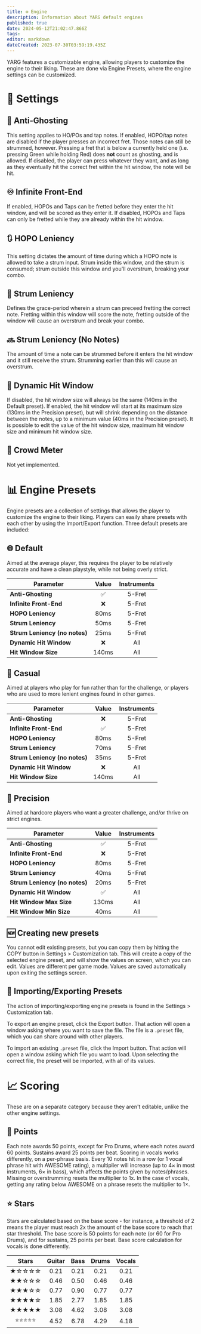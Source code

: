 ```yaml
---
title: ⚙️ Engine
description: Information about YARG default engines
published: true
date: 2024-05-12T21:02:47.866Z
tags: 
editor: markdown
dateCreated: 2023-07-30T03:59:19.435Z
---
```


YARG features a customizable engine, allowing players to customize the engine to their liking. These are done via Engine Presets, where the engine settings can be customized.

# 🔧 Settings
## 👻 Anti-Ghosting
This setting applies to HO/POs and tap notes.
If enabled, HOPO/tap notes are disabled if the player presses an incorrect fret. Those notes can still be strummed, however.
Pressing a fret that is below a currently held one (i.e. pressing Green while holding Red) does **not** count as ghosting, and is allowed.
If disabled, the player can press whatever they want, and as long as they eventually hit the correct fret within the hit window, the note will be hit.

## ♾ Infinite Front-End
If enabled, HOPOs and Taps can be fretted before they enter the hit window, and will be scored as they enter it.
If disabled, HOPOs and Taps can only be fretted while they are already within the hit window.

## 🔃 HOPO Leniency
This setting dictates the amount of time during which a HOPO note is allowed to take a strum input. Strum inside this window, and the strum is consumed; strum outside this window and you'll overstrum, breaking your combo.

## 🔀 Strum Leniency
Defines the grace-period wherein a strum can preceed fretting the correct note. Fretting within this window will score the note, fretting outside of the window will cause an overstrum and break your combo.

## 🔜 Strum Leniency (No Notes)
The amount of time a note can be strummed before it enters the hit window and it still receive the strum. Strumming earlier than this will cause an overstrum.

## 🎯 Dynamic Hit Window
If disabled, the hit window size will always be the same (140ms in the Default preset).
If enabled, the hit window will start at its maximum size (130ms in the Precision preset), but will shrink depending on the distance between the notes, up to a minimum value (40ms in the Precision preset).
It is possible to edit the value of the hit window size, maximum hit window size and minimum hit window size.

## 👥 Crowd Meter
Not yet implemented.

# 📊 Engine Presets
Engine presets are a collection of settings that allows the player to customize the engine to their liking. Players can easily share presets with each other by using the Import/Export function.
Three default presets are included:

## 🌐 Default
Aimed at the average player, this requires the player to be relatively accurate and have a clean playstyle, while not being overly strict.

| Parameter    | Value | Instruments |
| -------- | :-------: | :-------: |
| **Anti-Ghosting** | ✅ | 5-Fret |
| **Infinite Front-End** | ❌ | 5-Fret |
| **HOPO Leniency** | 80ms | 5-Fret |
| **Strum Leniency** | 50ms | 5-Fret |
| **Strum Leniency (no notes)** | 25ms| 5-Fret |
| **Dynamic Hit Window** | ❌ | All |
| **Hit Window Size** | 140ms | All |

## 🔰 Casual
Aimed at players who play for fun rather than for the challenge, or players who are used to more lenient engines found in other games.

| Parameter    | Value | Instruments |
| -------- | :-------: | :-------: |
| **Anti-Ghosting** | ❌ | 5-Fret |
| **Infinite Front-End** | ✅ | 5-Fret |
| **HOPO Leniency** | 80ms | 5-Fret |
| **Strum Leniency** | 70ms | 5-Fret |
| **Strum Leniency (no notes)** | 35ms| 5-Fret |
| **Dynamic Hit Window** | ❌ | All |
| **Hit Window Size** | 140ms | All |

## 💎 Precision
Aimed at hardcore players who want a greater challenge, and/or thrive on strict engines.

| Parameter    | Value | Instruments |
| -------- | :-------: | :-------: |
| **Anti-Ghosting** | ✅ | 5-Fret |
| **Infinite Front-End** | ❌ | 5-Fret |
| **HOPO Leniency** | 80ms | 5-Fret |
| **Strum Leniency** | 40ms | 5-Fret |
| **Strum Leniency (no notes)** | 20ms| 5-Fret |
| **Dynamic Hit Window** | ✅ | All |
| **Hit Window Max Size** | 130ms | All |
| **Hit Window Min Size** | 40ms | All |

##  🆕 Creating new presets
You cannot edit existing presets, but you can copy them by hitting the COPY button in Settings > Customization tab.
This will create a copy of the selected engine preset, and will show the values on screen, which you can edit.
Values are different per game mode.
Values are saved automatically upon exiting the settings screen.

## 📁 Importing/Exporting Presets
The action of importing/exporting engine presets is found in the Settings > Customization tab.

To export an engine preset, click the Export button.
That action will open a window asking where you want to save the file.
The file is a `.preset` file, which you can share around with other players.

To import an existing `.preset` file, click the Import button.
That action will open a window asking which file you want to load.
Upon selecting the correct file, the preset will be imported, with all of its values.

# 📈 Scoring
These are on a separate category because they aren't editable, unlike the other engine settings.

## 💯 Points
Each note awards 50 points, except for Pro Drums, where each notes award 60 points.
Sustains award 25 points per beat.
Scoring in vocals works differently, on a per-phrase basis.
Every 10 notes hit in a row (or 1 vocal phrase hit with AWESOME rating), a multiplier will increase (up to 4× in most instruments, 6× in bass), which affects the points given by notes/phrases.
Missing or overstrumming resets the multiplier to 1x. In the case of vocals, getting any rating below AWESOME on a phrase resets the multiplier to 1×.

## ⭐ Stars
Stars are calculated based on the base score - for instance, a threshold of 2 means the player must reach 2x the amount of the base score to reach that star threshold.
The base score is 50 points for each note (or 60 for Pro Drums), and for sustains, 25 points per beat.
Base score calculation for vocals is done differently.

| Stars    | Guitar | Bass | Drums | Vocals |
| :--------: | :-------: | :-------: | :-------: | :-------: |
| ★☆☆☆☆ | 0.21 | 0.21 | 0.21 | 0.21 |
| ★★☆☆☆ | 0.46 | 0.50 | 0.46 | 0.46 |
| ★★★☆☆ | 0.77 | 0.90 | 0.77 | 0.77 |
| ★★★★☆ | 1.85 | 2.77 | 1.85 | 1.85 |
| ★★★★★ | 3.08 | 4.62 | 3.08 | 3.08 |
| ⭐⭐⭐⭐⭐ | 4.52 | 6.78 | 4.29 | 4.18 |